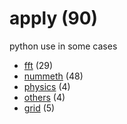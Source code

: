 # apply (90)
python use in some cases

+ [fft](fft/README.md) (29)
+ [nummeth](nummeth/README.md) (48)
+ [physics](physics/README.md) (4)
+ [others](others/README.md) (4)
+ [grid](grid/README.md) (5)